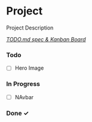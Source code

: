 # Project

Project Description

<em>[TODO.md spec & Kanban Board](https://bit.ly/3fCwKfM)</em>

### Todo

- [ ] Hero Image  

### In Progress

- [ ] NAvbar  

### Done ✓


